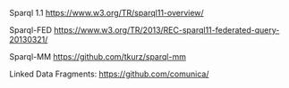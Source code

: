 Sparql 1.1
https://www.w3.org/TR/sparql11-overview/

Sparql-FED
https://www.w3.org/TR/2013/REC-sparql11-federated-query-20130321/

Sparql-MM
https://github.com/tkurz/sparql-mm

Linked Data Fragments: https://github.com/comunica/ 


